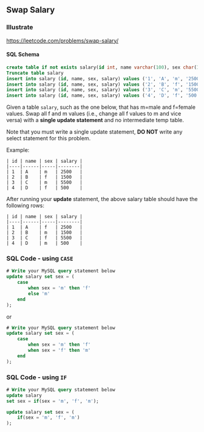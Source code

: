 ## Swap Salary
### Illustrate
<https://leetcode.com/problems/swap-salary/>

#### SQL Schema
```sql
create table if not exists salary(id int, name varchar(100), sex char(1), salary int)
Truncate table salary
insert into salary (id, name, sex, salary) values ('1', 'A', 'm', '2500')
insert into salary (id, name, sex, salary) values ('2', 'B', 'f', '1500')
insert into salary (id, name, sex, salary) values ('3', 'C', 'm', '5500')
insert into salary (id, name, sex, salary) values ('4', 'D', 'f', '500')
```

Given a table `salary`, such as the one below, that has m=male and f=female values. Swap all f and m values (i.e., change all f values to m and vice versa) with a **single update statement** and no intermediate temp table.

Note that you must write a single update statement, **DO NOT** write any select statement for this problem.

Example:

```
| id | name | sex | salary |
|----|------|-----|--------|
| 1  | A    | m   | 2500   |
| 2  | B    | f   | 1500   |
| 3  | C    | m   | 5500   |
| 4  | D    | f   | 500    |
```
After running your **update** statement, the above salary table should have the following rows:

```
| id | name | sex | salary |
|----|------|-----|--------|
| 1  | A    | f   | 2500   |
| 2  | B    | m   | 1500   |
| 3  | C    | f   | 5500   |
| 4  | D    | m   | 500    |
```

### SQL Code - using `CASE`
```sql
# Write your MySQL query statement below
update salary set sex = (
    case
        when sex = 'm' then 'f'
        else 'm'
    end
);
```

or

```sql
# Write your MySQL query statement below
update salary set sex = (
    case
        when sex = 'm' then 'f'
        when sex = 'f' then 'm'
    end
);
```

### SQL Code - using `IF`
```sql
# Write your MySQL query statement below
update salary
set sex = if(sex = 'm', 'f', 'm');

update salary set sex = (
    if(sex = 'm', 'f', 'm')
);
```
